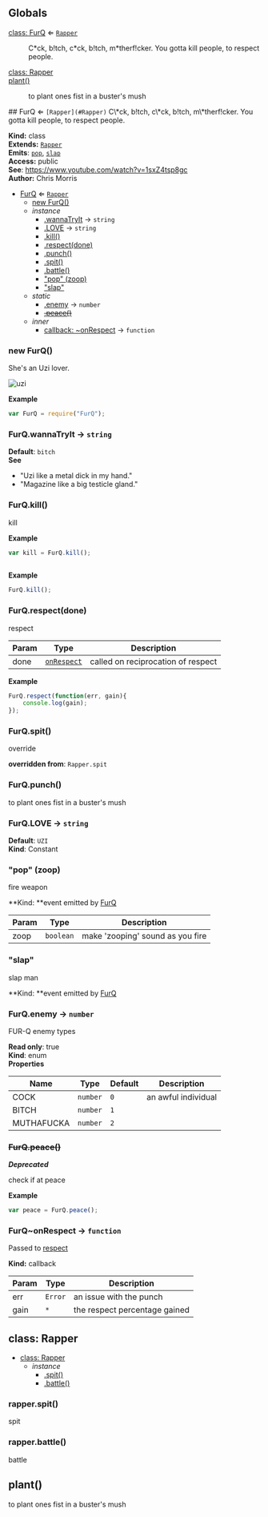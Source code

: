 ## Globals
<dl>
<dt><a href="#FurQ">class: FurQ</a> ⇐ <code><a href="#Rapper">Rapper</a></code></dt>
<dd><p>C*ck, b!tch, c*ck, b!tch, m*therf!cker. You gotta kill people, to respect people.</p>
</dd>
<dt><a href="#Rapper">class: Rapper</a></dt>
<dd></dd>
<dt><a href="#plant">plant()</a></dt>
<dd><p>to plant ones fist in a buster&#39;s mush</p>
</dd>
</dl>
<a name="FurQ"></a>
## FurQ ⇐ <code>[Rapper](#Rapper)</code>
C\*ck, b!tch, c\*ck, b!tch, m\*therf!cker. You gotta kill people, to respect people.

**Kind:** class  
**Extends:** <code>[Rapper](#Rapper)</code>  
**Emits**: <code>[pop](#FurQ#event_pop)</code>, <code>[slap](#FurQ#event_slap)</code>  
**Access:** public  
**See**: https://www.youtube.com/watch?v=1sxZ4tsp8gc  
**Author:** Chris Morris  

* [FurQ](#FurQ) ⇐ <code>[Rapper](#Rapper)</code>
  * [new FurQ()](#new_FurQ_new)
  * _instance_
	  * [.wannaTryIt](#FurQ#wannaTryIt) → <code>string</code>
	  * [.LOVE](#FurQ#LOVE) → <code>string</code>
	  * [.kill()](#FurQ#kill)
	  * [.respect(done)](#FurQ#respect)
	  * [.punch()](#FurQ#punch)
	  * [.spit()](#FurQ#spit)
	  * [.battle()](#Rapper#battle) 
	  * ["pop" (zoop)](#FurQ#event_pop)
	  * ["slap"](#FurQ#event_slap)    
  * _static_
    * [.enemy](#FurQ.enemy) → <code>number</code>
    * ~~[.peace()](#FurQ.peace)~~
  * _inner_
    * [callback: ~onRespect](#FurQ..onRespect) → <code>function</code>
    
<a name="new_FurQ_new"></a>
### new FurQ()
She's an Uzi lover. 

![uzi](https://sampleface.co.uk/wp-content/uploads/2013/07/fur-q-uzi-lover.png)

**Example**  
```js
var FurQ = require("FurQ");
```
<a name="FurQ#wannaTryIt"></a>
### FurQ.wannaTryIt → <code>string</code>
**Default**: `bitch`  
**See**

- "Uzi like a metal dick in my hand."
- "Magazine like a big testicle gland."

<a name="FurQ#kill"></a>
### FurQ.kill()
kill

**Example**  
```js
var kill = FurQ.kill();
    
```
**Example**  
```js
FurQ.kill();
```
<a name="FurQ#respect"></a>
### FurQ.respect(done)
respect

| Param | Type | Description |
| --- | --- | --- |
| done | <code>[onRespect](#FurQ..onRespect)</code> | called on reciprocation of respect |

**Example**  
```js
FurQ.respect(function(err, gain){
    console.log(gain);
});
```
<a name="FurQ#spit"></a>
### FurQ.spit()
override

**overridden from**: `Rapper.spit`

<a name="FurQ#punch"></a>
### FurQ.punch()
to plant ones fist in a buster's mush

<a name="FurQ#LOVE"></a>
### FurQ.LOVE → <code>string</code>
**Default**: `UZI`  
**Kind**: Constant  

<a name="FurQ#event_pop"></a>
### "pop" (zoop)
fire weapon

**Kind: **event emitted by [FurQ]()

| Param | Type | Description |
| --- | --- | --- |
| zoop | <code>boolean</code> | make 'zooping' sound as you fire |

<a name="FurQ#event_slap"></a>
### "slap"
slap man

**Kind: **event emitted by [FurQ]()

<a name="FurQ.enemy"></a>
### FurQ.enemy → <code>number</code>
FUR-Q enemy types

**Read only**: true  
**Kind**: enum  
**Properties**

| Name | Type | Default | Description |
| --- | --- | --- | --- |
| COCK | <code>number</code> | `0` | an awful individual |
| BITCH | <code>number</code> | `1` |  |
| MUTHAFUCKA | <code>number</code> | `2` |  |

<a name="FurQ.peace"></a>
### ~~FurQ.peace()~~
***Deprecated***

check if at peace

**Example**  
```js
var peace = FurQ.peace();
```
<a name="FurQ..onRespect"></a>
### FurQ~onRespect → <code>function</code>
Passed to [respect](#FurQ#respect)

**Kind:** callback

| Param | Type | Description |
| --- | --- | --- |
| err | <code>Error</code> | an issue with the punch |
| gain | <code>\*</code> | the respect percentage gained |

<a name="Rapper"></a>
## class: Rapper

* [class: Rapper](#Rapper)
  * _instance_
    * [.spit()](#Rapper#spit)
    * [.battle()](#Rapper#battle)

<a name="Rapper#spit"></a>
### rapper.spit()
spit

<a name="Rapper#battle"></a>
### rapper.battle()
battle

<a name="plant"></a>
## plant()
to plant ones fist in a buster's mush

